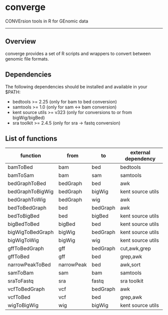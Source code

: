 # converge
CONVErsion tools in R for GEnomic data

---

## Overview

converge provides a set of R scripts and wrappers to convert between genomic file formats.

## Dependencies

The following dependencies should be installed and available in your $PATH:
- bedtools >= 2.25 (only for bam to bed conversion)
- samtools >= 1.0 (only for sam <-> bam conversion)
- kent source utils >= v323 (only for conversions to or from bigWig/bigBed)
- sra toolkit >= 2.4.5 (only for sra -> fastq conversion)

## List of functions

|function|from|to|external dependency|
|--------|----|---|------------------|
|bamToBed|bam|bed|bedtools|
|bamToSam|bam|sam|samtools|
|bedGraphToBed|bedGraph|bed|awk|
|bedGraphToBigWig|bedGraph|bigWig|kent source utils|
|bedGraphToWig|bedGraph|wig|awk|
|bedToBedGraph|bed|bedGraph|awk|
|bedToBigBed|bed|bigBed|kent source utils|
|bigBedToBed|bigBed|bed|kent source utils|
|bigWigToBedGraph|bigWig|bedGraph|kent source utils|
|bigWigToWig|bigWig|wig|kent source utils|
|gffToBedGraph|gff|bedGraph|cut,awk,grep|
|gffToBed|gff|bed|grep,awk|
|narrowPeakToBed|narrowPeak|bed|awk,sort|
|samToBam|sam|bam|samtools|
|sraToFastq|sra|fastq|sra toolkit|
|vcfToBedGraph|vcf|bedGraph|awk|
|vcfToBed|vcf|bed|grep,awk|
|wigToBigWig|wig|bigWig|kent source utils|

